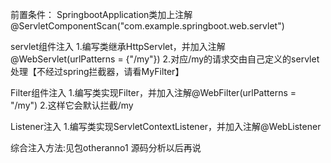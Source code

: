 前置条件：
    SpringbootApplication类加上注解@ServletComponentScan("com.example.springboot.web.servlet")

servlet组件注入
1.编写类继承HttpServlet，并加入注解@WebServlet(urlPatterns = {"/my"})
2.对应/my的请求交由自己定义的servlet处理【不经过spring拦截器，请看MyFilter】

Filter组件注入
1.编写类实现Filter，并加入注解@WebFilter(urlPatterns = "/my")
2.这样它会默认拦截/my

Listener注入
1.编写类实现ServletContextListener，并加入注解@WebListener

综合注入方法:见包otheranno1
源码分析以后再说